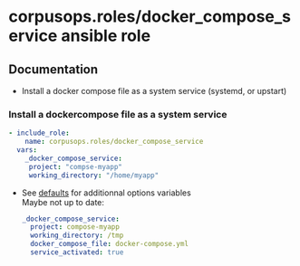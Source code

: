 # corpusops.roles/docker_compose_service ansible role

## Documentation

- Install a docker compose file as a system service (systemd, or upstart)

### Install a dockercompose file as a system service
```yaml
- include_role:
    name: corpusops.roles/docker_compose_service
  vars:
    _docker_compose_service:
     project: "compse-myapp"
     working_directory: "/home/myapp"
```

- See [defaults](./defaults/main.yml) for additionnal options variables<br/>
  Maybe not up to date:

    ```yaml
    _docker_compose_service:
      project: compose-myapp
      working_directory: /tmp
      docker_compose_file: docker-compose.yml
      service_activated: true
    ```
